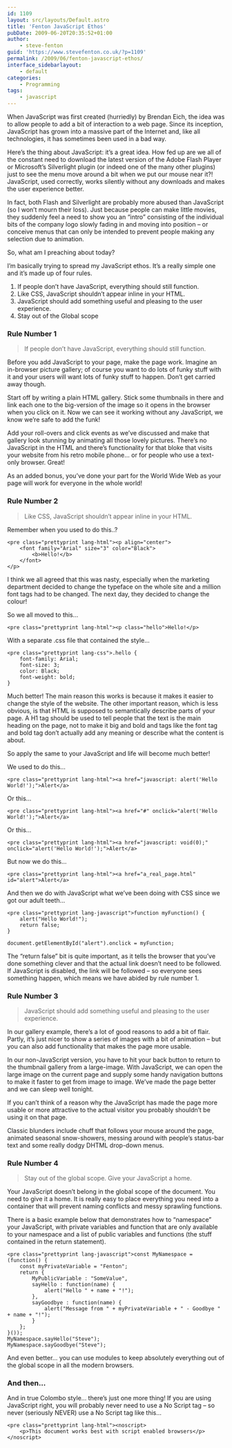 ```yaml
---
id: 1109
layout: src/layouts/Default.astro
title: 'Fenton JavaScript Ethos'
pubDate: 2009-06-20T20:35:52+01:00
author:
    - steve-fenton
guid: 'https://www.stevefenton.co.uk/?p=1109'
permalink: /2009/06/fenton-javascript-ethos/
interface_sidebarlayout:
    - default
categories:
    - Programming
tags:
    - javascript
---
```


When JavaScript was first created (hurriedly) by Brendan Eich, the idea was to allow people to add a bit of interaction to a web page. Since its inception, JavaScript has grown into a massive part of the Internet and, like all technologies, it has sometimes been used in a bad way.

Here’s the thing about JavaScript: it’s a great idea. How fed up are we all of the constant need to download the latest version of the Adobe Flash Player or Microsoft’s Silverlight plugin (or indeed one of the many other plugins) just to see the menu move around a bit when we put our mouse near it?! JavaScript, used correctly, works silently without any downloads and makes the user experience better.

In fact, both Flash and Silverlight are probably more abused than JavaScript (so I won’t mourn their loss). Just because people can make little movies, they suddenly feel a need to show you an “intro” consisting of the individual bits of the company logo slowly fading in and moving into position – or conceive menus that can only be intended to prevent people making any selection due to animation.

So, what am I preaching about today?

I’m basically trying to spread my JavaScript ethos. It’s a really simple one and it’s made up of four rules.

1. If people don’t have JavaScript, everything should still function.
2. Like CSS, JavaScript shouldn’t appear inline in your HTML.
3. JavaScript should add something useful and pleasing to the user experience.
4. Stay out of the Global scope

### Rule Number 1

> If people don’t have JavaScript, everything should still function.

Before you add JavaScript to your page, make the page work. Imagine an in-browser picture gallery; of course you want to do lots of funky stuff with it and your users will want lots of funky stuff to happen. Don’t get carried away though.

Start off by writing a plain HTML gallery. Stick some thumbnails in there and link each one to the big-version of the image so it opens in the browser when you click on it. Now we can see it working without any JavaScript, we know we’re safe to add the funk!

Add your roll-overs and click events as we’ve discussed and make that gallery look stunning by animating all those lovely pictures. There’s no JavaScript in the HTML and there’s functionality for that bloke that visits your website from his retro mobile phone… or for people who use a text-only browser. Great!

As an added bonus, you’ve done your part for the World Wide Web as your page will work for everyone in the whole world!

### Rule Number 2

> Like CSS, JavaScript shouldn’t appear inline in your HTML.

Remember when you used to do this..?

```
<pre class="prettyprint lang-html"><p align="center">
    <font family="Arial" size="3" color="Black">
        <b>Hello!</b>
    </font>
</p>
```

I think we all agreed that this was nasty, especially when the marketing department decided to change the typeface on the whole site and a million font tags had to be changed. The next day, they decided to change the colour!

So we all moved to this…

```
<pre class="prettyprint lang-html"><p class="hello">Hello!</p>
```

With a separate .css file that contained the style…

```
<pre class="prettyprint lang-css">.hello {
    font-family: Arial;
    font-size: 3;
    color: Black;
    font-weight: bold;
}
```

Much better! The main reason this works is because it makes it easier to change the style of the website. The other important reason, which is less obvious, is that HTML is supposed to semantically describe parts of your page. A H1 tag should be used to tell people that the text is the main heading on the page, not to make it big and bold and tags like the font tag and bold tag don’t actually add any meaning or describe what the content is about.

So apply the same to your JavaScript and life will become much better!

We used to do this…

```
<pre class="prettyprint lang-html"><a href="javascript: alert('Hello World!');">Alert</a>
```

Or this…

```
<pre class="prettyprint lang-html"><a href="#" onclick="alert('Hello World!');">Alert</a>
```

Or this…

```
<pre class="prettyprint lang-html"><a href="javascript: void(0);" onclick="alert('Hello World!');">Alert</a>
```

But now we do this…

```
<pre class="prettyprint lang-html"><a href="a_real_page.html" id="alert">Alert</a>
```

And then we do with JavaScript what we’ve been doing with CSS since we got our adult teeth…

```
<pre class="prettyprint lang-javascript">function myFunction() {
    alert("Hello World!");
    return false;
}

document.getElementById("alert").onclick = myFunction;
```

The “return false” bit is quite important, as it tells the browser that you’ve done something clever and that the actual link doesn’t need to be followed. If JavaScript is disabled, the link will be followed – so everyone sees something happen, which means we have abided by rule number 1.

### Rule Number 3

> JavaScript should add something useful and pleasing to the user experience.

In our gallery example, there’s a lot of good reasons to add a bit of flair. Partly, it’s just nicer to show a series of images with a bit of animation – but you can also add functionality that makes the page more usable.

In our non-JavaScript version, you have to hit your back button to return to the thumbnail gallery from a large-image. With JavaScript, we can open the large image on the current page and supply some handy navigation buttons to make it faster to get from image to image. We’ve made the page better and we can sleep well tonight.

If you can’t think of a reason why the JavaScript has made the page more usable or more attractive to the actual visitor you probably shouldn’t be using it on that page.

Classic blunders include chuff that follows your mouse around the page, animated seasonal snow-showers, messing around with people’s status-bar text and some really dodgy DHTML drop-down menus.

### Rule Number 4

> Stay out of the global scope. Give your JavaScript a home.

Your JavaScript doesn’t belong in the global scope of the document. You need to give it a home. It is really easy to place everything you need into a container that will prevent naming conflicts and messy sprawling functions.

There is a basic example below that demonstrates how to “namespace” your JavaScript, with private variables and function that are only available to your namespace and a list of public variables and functions (the stuff contained in the return statement).

```
<pre class="prettyprint lang-javascript">const MyNamespace = (function() {
    const myPrivateVariable = "Fenton";
    return {
        MyPublicVariable : "SomeValue",
        sayHello : function(name) {
            alert("Hello " + name + "!");
        },
        sayGoodbye : function(name) {
            alert("Message from " + myPrivateVariable + " - Goodbye " + name + "!");
        }
    };
}());
MyNamespace.sayHello("Steve");
MyNamespace.sayGoodbye("Steve");
```

And even better… you can use modules to keep absolutely everything out of the global scope in all the modern browsers.

### And then…

And in true Colombo style… there’s just one more thing! If you are using JavaScript right, you will probably never need to use a No Script tag – so never (seriously NEVER) use a No Script tag like this…

```
<pre class="prettyprint lang-html"><noscript>
    <p>This document works best with script enabled browsers</p>
</noscript>
```